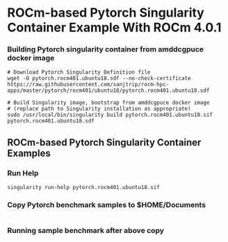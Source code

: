 # ROCm-based Pytorch Singularity Container Example With ROCm 4.0.1

### Building Pytorch singularity container from amddcgpuce docker image

```
# Download Pytorch Singularity Definition file
wget -O pytorch.rocm401.ubuntu18.sdf --no-check-certificate https://raw.githubusercontent.com/sanjtrip/rocm-hpc-apps/master/pytorch/rocm401/ubuntu18/pytorch.rocm401.ubuntu18.sdf

# Build Singularity image, bootstrap from amddcgpuce docker image
# (replace path to Singularity installation as appropriate)
sudo /usr/local/bin/singularity build pytorch.rocm401.ubuntu18.sif pytorch.rocm401.ubuntu18.sdf
```

## ROCm-based Pytorch Singularity Container Examples
### Run Help

```
singularity run-help pytorch.rocm401.ubuntu18.sif
```

### Copy Pytorch benchmark samples to $HOME/Documents

```
```

### Running sample benchmark after above copy

```
```
